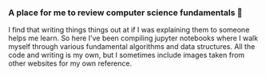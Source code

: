 
### A place for me to review computer science fundamentals 📝

I find that writing things things out at if I was explaining them to someone helps me learn. So here I've been compiling jupyter notebooks where I walk myself through various fundamental algorithms and data structures. All the code and writing is my own, but I sometimes include images taken from other websites for my own reference. 

